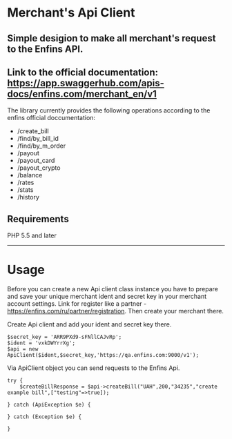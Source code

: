# Merchant's Api Client
Simple desigion to make all merchant's request to the Enfins API.
---
Link to the official documentation: https://app.swaggerhub.com/apis-docs/enfins.com/merchant_en/v1
---
The library currently provides the following operations according to the enfins official doccumentation:
 - /create_bill
 - /find/by_bill_id
 - /find/by_m_order
 - /payout
 - /payout_card
 - /payout_crypto
 - /balance
 - /rates
 - /stats
 - /history
 
## Requirements

PHP 5.5 and later

---

# Usage

Before you can create a new Api client class instance you have to prepare and save your unique merchant ident and secret key in your merchant account settings.
Link for register like a partner - https://enfins.com/ru/partner/registration. Then create your merchant there.

Create Api client and add your ident and secret key there.

```
$secret_key = 'ARR9PXd9-sFNllCAJvRp';
$ident = 'vxkDWYrrXg';
$api = new ApiClient($ident,$secret_key,'https://qa.enfins.com:9000/v1');
```

Via ApiClient object you can send requests to the Enfins Api.

```
try {
    $createBillResponse = $api->createBill("UAH",200,"34235","create example bill",["testing"=>true]);

} catch (ApiException $e) {

} catch (Exception $e) {

}
```


